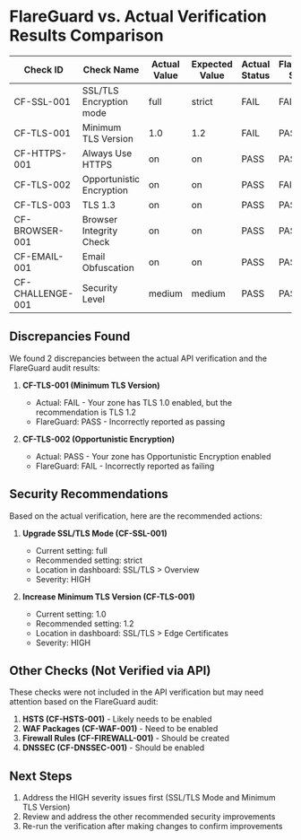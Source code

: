# FlareGuard vs. Actual Verification Results Comparison

| Check ID | Check Name | Actual Value | Expected Value | Actual Status | FlareGuard Status | Match? |
|----------|------------|--------------|----------------|--------------|-------------------|--------|
| CF-SSL-001 | SSL/TLS Encryption mode | full | strict | FAIL | FAIL | ✅ |
| CF-TLS-001 | Minimum TLS Version | 1.0 | 1.2 | FAIL | PASS | ❌ |
| CF-HTTPS-001 | Always Use HTTPS | on | on | PASS | PASS | ✅ |
| CF-TLS-002 | Opportunistic Encryption | on | on | PASS | FAIL | ❌ |
| CF-TLS-003 | TLS 1.3 | on | on | PASS | PASS | ✅ |
| CF-BROWSER-001 | Browser Integrity Check | on | on | PASS | PASS | ✅ |
| CF-EMAIL-001 | Email Obfuscation | on | on | PASS | PASS | ✅ |
| CF-CHALLENGE-001 | Security Level | medium | medium | PASS | PASS | ✅ |

## Discrepancies Found

We found 2 discrepancies between the actual API verification and the FlareGuard audit results:

1. **CF-TLS-001 (Minimum TLS Version)**
   - Actual: FAIL - Your zone has TLS 1.0 enabled, but the recommendation is TLS 1.2
   - FlareGuard: PASS - Incorrectly reported as passing

2. **CF-TLS-002 (Opportunistic Encryption)**
   - Actual: PASS - Your zone has Opportunistic Encryption enabled
   - FlareGuard: FAIL - Incorrectly reported as failing

## Security Recommendations

Based on the actual verification, here are the recommended actions:

1. **Upgrade SSL/TLS Mode (CF-SSL-001)**
   - Current setting: full
   - Recommended setting: strict
   - Location in dashboard: SSL/TLS > Overview
   - Severity: HIGH

2. **Increase Minimum TLS Version (CF-TLS-001)**
   - Current setting: 1.0
   - Recommended setting: 1.2
   - Location in dashboard: SSL/TLS > Edge Certificates
   - Severity: HIGH

## Other Checks (Not Verified via API)

These checks were not included in the API verification but may need attention based on the FlareGuard audit:

1. **HSTS (CF-HSTS-001)** - Likely needs to be enabled
2. **WAF Packages (CF-WAF-001)** - Need to be enabled
3. **Firewall Rules (CF-FIREWALL-001)** - Should be created
4. **DNSSEC (CF-DNSSEC-001)** - Should be enabled

## Next Steps

1. Address the HIGH severity issues first (SSL/TLS Mode and Minimum TLS Version)
2. Review and address the other recommended security improvements
3. Re-run the verification after making changes to confirm improvements 